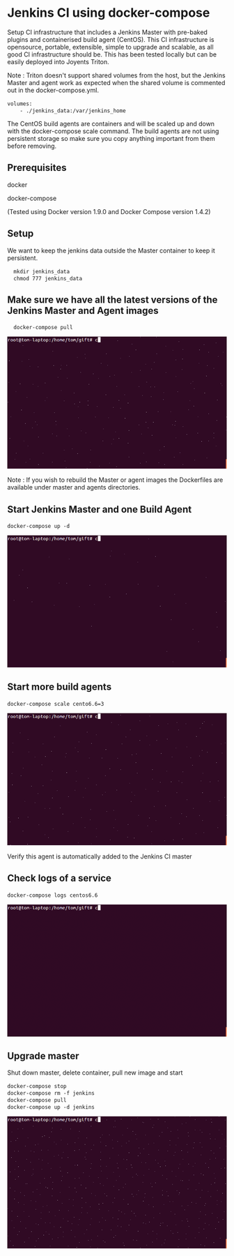 # Jenkins CI using docker-compose

Setup CI infrastructure that includes a Jenkins Master with pre-baked plugins and containerised build agent (CentOS).  This CI infrastructure is opensource, portable, extensible, simple to upgrade and scalable, as all good CI infrastructure should be.  This has been tested locally but can be easily deployed into Joyents Triton.

Note : Triton doesn't support shared volumes from the host, but the Jenkins Master and agent work as expected when the shared volume is commented out in the docker-compose.yml.
```
volumes:
    - ./jenkins_data:/var/jenkins_home
```

The CentOS build agents are containers and will be scaled up and down with the docker-compose scale command. The build agents are not using persistent storage so make sure you copy anything important from them before removing.

## Prerequisites

  docker
  
  docker-compose
  
  (Tested using Docker version 1.9.0 and Docker Compose version 1.4.2)
  
## Setup 

We want to keep the jenkins data outside the Master container to keep it persistent.

```
  mkdir jenkins_data
  chmod 777 jenkins_data
```

## Make sure we have all the latest versions of the Jenkins Master and Agent images

```
  docker-compose pull
```
![Example](/gifs/pull.gif)

Note : If you wish to rebuild the Master or agent images the Dockerfiles are available under master and agents directories.

## Start Jenkins Master and one Build Agent

```
docker-compose up -d

```
![Example](/gifs/composeup.gif)

## Start more build agents

```
docker-compose scale cento6.6=3
```
![Example](/gifs/scale.gif)

Verify this agent is automatically added to the Jenkins CI master

## Check logs of a service

```
docker-compose logs centos6.6
```
![Example](/gifs/logs.gif)

## Upgrade master

Shut down master, delete container, pull new image and start

```
docker-compose stop
docker-compose rm -f jenkins
docker-compose pull
docker-compose up -d jenkins
```

![Example](/gifs/upgrade.gif)
